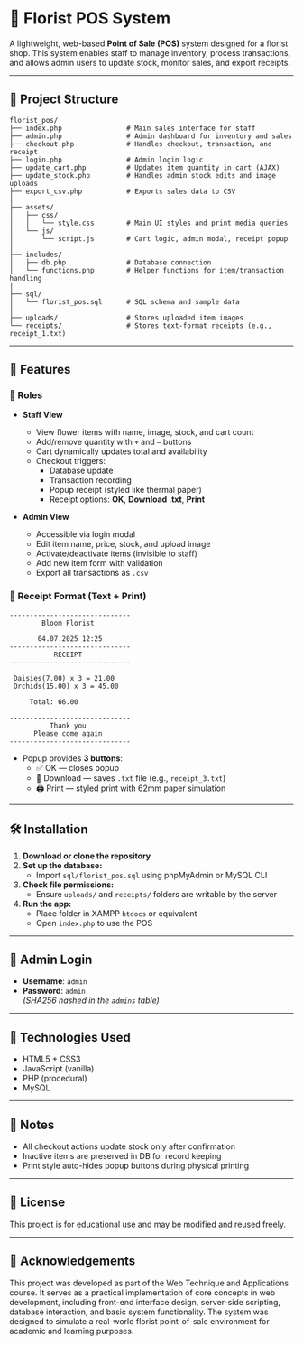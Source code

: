 # 🌸 Florist POS System

A lightweight, web-based **Point of Sale (POS)** system designed for a florist shop. This system enables staff to manage inventory, process transactions, and allows admin users to update stock, monitor sales, and export receipts.

---

## 📁 Project Structure

```
florist_pos/
├── index.php                # Main sales interface for staff
├── admin.php                # Admin dashboard for inventory and sales
├── checkout.php             # Handles checkout, transaction, and receipt
├── login.php                # Admin login logic
├── update_cart.php          # Updates item quantity in cart (AJAX)
├── update_stock.php         # Handles admin stock edits and image uploads
├── export_csv.php           # Exports sales data to CSV
│
├── assets/
│   ├── css/
│   │   └── style.css        # Main UI styles and print media queries
│   └── js/
│       └── script.js        # Cart logic, admin modal, receipt popup
│
├── includes/
│   ├── db.php               # Database connection
│   └── functions.php        # Helper functions for item/transaction handling
│
├── sql/
│   └── florist_pos.sql      # SQL schema and sample data
│
├── uploads/                 # Stores uploaded item images
└── receipts/                # Stores text-format receipts (e.g., receipt_1.txt)
```

---

## 🚀 Features

### 👥 Roles

- **Staff View**

  - View flower items with name, image, stock, and cart count
  - Add/remove quantity with `+` and `–` buttons
  - Cart dynamically updates total and availability
  - Checkout triggers:
    - Database update
    - Transaction recording
    - Popup receipt (styled like thermal paper)
    - Receipt options: **OK**, **Download .txt**, **Print**

- **Admin View**
  - Accessible via login modal
  - Edit item name, price, stock, and upload image
  - Activate/deactivate items (invisible to staff)
  - Add new item form with validation
  - Export all transactions as `.csv`

### 🧾 Receipt Format (Text + Print)

```
------------------------------
        Bloom Florist

       04.07.2025 12:25
------------------------------
           RECEIPT
------------------------------

 Daisies(7.00) x 3 = 21.00
 Orchids(15.00) x 3 = 45.00

     Total: 66.00

------------------------------
          Thank you
      Please come again
------------------------------
```

- Popup provides **3 buttons**:
  - ✅ OK — closes popup
  - 📄 Download — saves `.txt` file (e.g., `receipt_3.txt`)
  - 🖨️ Print — styled print with 62mm paper simulation

---

## 🛠️ Installation

1. **Download or clone the repository**
2. **Set up the database:**
   - Import `sql/florist_pos.sql` using phpMyAdmin or MySQL CLI
3. **Check file permissions:**
   - Ensure `uploads/` and `receipts/` folders are writable by the server
4. **Run the app:**
   - Place folder in XAMPP `htdocs` or equivalent
   - Open `index.php` to use the POS

---

## 🔑 Admin Login

- **Username**: `admin`
- **Password**: `admin`  
  _(SHA256 hashed in the `admins` table)_

---

## 🧰 Technologies Used

- HTML5 + CSS3
- JavaScript (vanilla)
- PHP (procedural)
- MySQL

---

## 🧪 Notes

- All checkout actions update stock only after confirmation
- Inactive items are preserved in DB for record keeping
- Print style auto-hides popup buttons during physical printing

---

## 📄 License

This project is for educational use and may be modified and reused freely.

---

## 🙏 Acknowledgements

This project was developed as part of the Web Technique and Applications course. It serves as a practical implementation of core concepts in web development, including front-end interface design, server-side scripting, database interaction, and basic system functionality. The system was designed to simulate a real-world florist point-of-sale environment for academic and learning purposes.
